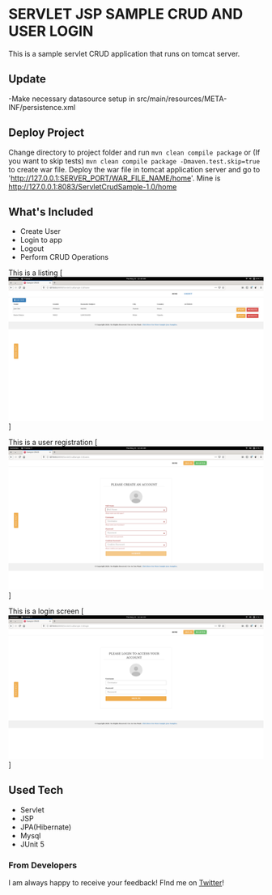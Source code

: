 # SERVLET JSP SAMPLE CRUD AND USER LOGIN

This is a sample servlet CRUD application that runs on tomcat server. 

## Update
-Make necessary datasource setup in src/main/resources/META-INF/persistence.xml

## Deploy Project
Change directory to project folder and  run `mvn clean compile package`  or (If you want to skip tests) `mvn clean compile package -Dmaven.test.skip=true`  to create war file.
Deploy the war file in tomcat application server and go to 'http://127.0.0.1:SERVER_PORT/WAR_FILE_NAME/home'. Mine is http://127.0.0.1:8083/ServletCrudSample-1.0/home

## What's Included 
- Create User
- Login to app
- Logout
- Perform CRUD Operations

This is a listing
[<img src="screens/list.png" alt="Sample list"  />]

This is a user registration
[<img src="screens/register.png" alt="Sample registration"  />]

This is a login screen
[<img src="screens/login.png" alt="Sample login"  />]


## Used Tech
- Servlet
- JSP
- JPA(Hibernate)
- Mysql
- JUnit 5


### From Developers

I am always happy to receive your feedback!
FInd me on [Twitter](https://twitter.com/julian_geniuz)!
